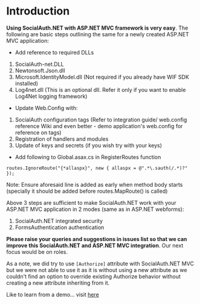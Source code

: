 # Introduction #

**Using SocialAuth.NET with ASP.NET MVC framework is very easy**. The following are basic steps outlining the same for a newly created ASP.NET MVC application:

  * Add reference to required DLLs
  1. SocialAuth-net.DLL
  1. Newtonsoft.Json.dll
  1. Microsoft.IdentityModel.dll (Not required if you already have WIF SDK installed)
  1. Log4net.dll (This is an optional dll. Refer it only if you want to enable Log4Net logging framework)

  * Update Web.Config with:
  1. SocialAuth configuration tags (Refer to integration guide/ web.config reference Wiki and even better - demo application's web.config for reference on tags)
  1. Registration of handlers and modules
  1. Update of keys and secrets (if you wish try with your keys)

  * Add following to Global.asax.cs in RegisterRoutes function
```
routes.IgnoreRoute("{*allaspx}", new { allaspx = @".*\.sauth(/.*)?" });
```
Note: Ensure aforesaid line is added as early when method body starts (specially it should be added before routes.MapRoute() is called)

Above 3 steps are sufficient to make SocialAuth.NET work with your ASP.NET MVC application in 2 modes (same as in ASP.NET webforms):
  1. SocialAuth.NET integrated security
  1. FormsAuthentication authentication

**Please raise your queries and suggestions in issues list so that we can improve this SocialAuth.NET and ASP.NET MVC integration**. Our next focus would be on roles.

As a note, we did try to use `[Authorize]` attribute with SocialAuth.NET MVC but we were not able to use it as it is without using a new attribute as we couldn't find an option to override existing Authorize behavior without creating a new attribute inheriting from it.

Like to learn from a demo... visit [here](http://code.google.com/p/socialauth-net/downloads/list)
